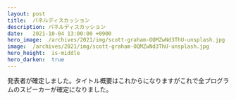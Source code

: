```yaml
---
layout: post
title:  パネルディスカッション
description: パネルディスカッション
date:   2021-10-04 13:00:00 +0900
hero_image:  /archives/2021/img/scott-graham-OQMZwNd3ThU-unsplash.jpg
image:  /archives/2021/img/scott-graham-OQMZwNd3ThU-unsplash.jpg
hero_height:  is-middle
hero_darken:  true
---
```


発表者が確定しました。タイトル概要はこれからになりますがこれで全プログラムのスピーカーが確定になりました。